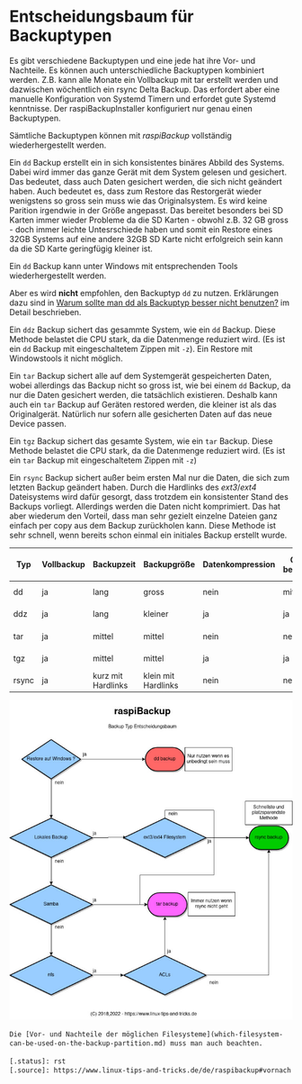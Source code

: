 # Entscheidungsbaum für Backuptypen

Es gibt verschiedene Backuptypen und eine jede hat ihre Vor- und Nachteile.
Es können auch unterschiedliche Backuptypen kombiniert werden. Z.B. kann alle
Monate ein Vollbackup mit tar erstellt werden und dazwischen wöchentlich ein rsync Delta Backup.
Das erfordert aber eine manuelle Konfiguration von Systemd Timern und erfordet
gute Systemd kenntnisse. Der raspiBackupInstaller konfiguriert nur genau einen
Backuptypen.

Sämtliche Backuptypen können mit *raspiBackup* vollständig wiederhergestellt
werden.

Ein `dd` Backup erstellt ein in sich konsistentes binäres Abbild des Systems.
Dabei wird immer das ganze Gerät mit dem System gelesen und gesichert. Das bedeutet, dass
auch Daten gesichert werden, die sich nicht geändert haben. Auch bedeutet es,
dass zum Restore das Restorgerät wieder wenigstens so gross sein muss wie das Originalsystem.
Es wird keine Parition irgendwie in der Größe angepasst. Das bereitet besonders
bei SD Karten immer wieder Probleme da die SD Karten - obwohl z.B. 32 GB gross - doch immer
leichte Untesrschiede haben und somit ein Restore eines 32GB Systems auf eine andere 32GB SD Karte
nicht erfolgreich sein kann da die SD Karte geringfügig kleiner ist.

Ein `dd` Backup kann unter Windows mit entsprechenden Tools wiederhergestellt werden.

Aber es wird **nicht** empfohlen, den Backuptyp `dd` zu nutzen.
Erklärungen dazu sind in [Warum sollte man dd als Backuptyp besser nicht benutzen?](why-shouldn-t-you-use-dd-as-backup-type.md)
im Detail beschrieben.

Ein `ddz` Backup sichert das gesammte System, wie ein `dd` Backup. Diese Methode
belastet die CPU stark, da die Datenmenge reduziert wird. (Es ist ein `dd` Backup
mit eingeschaltetem Zippen mit `-z`). Ein Restore mit Windowstools it nicht möglich.

Ein `tar` Backup sichert alle auf dem Systemgerät gespeicherten Daten, wobei allerdings das Backup nicht
so gross ist, wie bei einem `dd` Backup, da nur die Daten gesichert werden, die
tatsächlich existieren. Deshalb kann auch ein `tar` Backup auf Geräten
restored werden, die kleiner ist als das Originalgerät. Natürlich nur sofern alle
gesicherten Daten auf das neue Device passen.

Ein `tgz` Backup sichert das gesamte System, wie ein `tar` Backup. Diese Methode
belastet die CPU stark, da die Datenmenge reduziert wird. (Es ist ein `tar` Backup
mit eingeschaltetem Zippen mit `-z`)

Ein `rsync` Backup sichert außer beim ersten Mal nur die Daten, die sich zum
letzten Backup geändert haben. Durch die Hardlinks des *ext3*/*ext4* Dateisystems
wird dafür gesorgt, dass trotzdem ein konsistenter Stand des Backups vorliegt.
Allerdings werden die Daten nicht komprimiert. Das hat aber wiederum den
Vorteil, dass man sehr gezielt einzelne Dateien ganz einfach per copy aus dem
Backup zurückholen kann. Diese Methode ist sehr schnell, wenn bereits schon
einmal ein initiales Backup erstellt wurde.

| Typ    | Vollbackup | Backupzeit | Backupgröße | Datenkompression | CPU belastet | Karte belastet | Selektiver Restore möglich | Dateisystem |
|--------|------------|------------|-------------|------------------|--------------|----------------|----------------------------|-------------|
| dd     | ja         | lang       | gross       | nein             | mittel       | hoch           | nein                       | alle, fat32 nur bis 4GB |
| ddz    | ja         | lang       | kleiner     | ja               | ja           | hoch           | nein                       | alle, fat32 nur bis 4GB |
| tar    | ja         | mittel     | mittel      | nein             | nein         | mittel         | ja                         | alle, fat32 nur bis 4GB |
| tgz    | ja         | mittel     | mittel      | ja               | ja           | mittel         | ja                         | alle, fat32 nur bis 4GB |
| rsync  | ja         | kurz mit Hardlinks | klein mit Hardlinks | nein | nein     | kaum           | ja                         | ext3/ext4 |


<a name="decisiontree"></a>

![Entscheidungsbaum](images/decisiontree_de.dia.jpg)

``` admonish info title="Filesysteme"
Die [Vor- und Nachteile der möglichen Filesysteme](which-filesystem-can-be-used-on-the-backup-partition.md) muss man auch beachten.

[.status]: rst
[.source]: https://www.linux-tips-and-tricks.de/de/raspibackup#vornach
